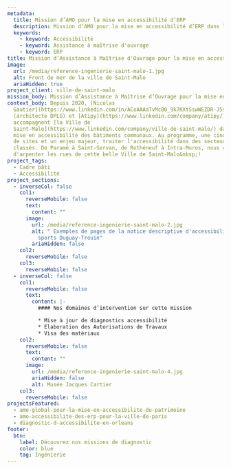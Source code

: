 ```yaml
---
metadata:
  title: Mission d’AMO pour la mise en accessibilité d’ERP
  description: Mission d’AMO pour la mise en accessibilité d’ERP dans la ville de Saint-Malo
  keywords:
    - keyword: Accessibilité
    - keyword: Assistance à maîtrise d'ouvrage
    - keyword: ERP
title: Mission d’Assistance à Maîtrise d'Ouvrage pour la mise en accessibilité d’ERP
image:
  url: /media/reference-ingenierie-saint-malo-1.jpg
  alt: Front de mer de la ville de Saint-Malo
  ariaHidden: true
project_client: ville-de-saint-malo
mission_body: Mission d’Assistance à Maîtrise d’Ouvrage pour la mise en accessibilité d’ERP
context_body: Depuis 2020, [Nicolas
  Gautier](https://www.linkedin.com/in/ACoAAAaTvMcB0_9k7KXtSswWEZDR-J5sAb-OpBs/)
  (architecte DPLG) et [Atipy](https://www.linkedin.com/company/atipy/)
  accompagnent [la Ville de
  Saint-Malo](https://www.linkedin.com/company/ville-de-saint-malo/) dans la
  mise en accessibilité des bâtiments communaux. Au programme, une cinquantaine
  de sites et un enjeu majeur, traiter l'accessibilité dans des secteurs
  classés. De Paramé à Saint-Servan, de Rothéneuf à Intra-Muros, nous continuons
  d'arpenter les rues de cette belle Ville de Saint-Malo&nbsp;!
project_tags:
  - Cadre bâti
  - Accessibilité
project_sections:
  - inverseCol: false
    col1:
      reverseMobile: false
      text:
        content: ""
      image:
        url: /media/reference-ingenierie-saint-malo-2.jpg
        alt: " Exemples de pages de la notice descriptive d'accessibilité de la Salle de
          sports Duguay-Trouin"
        ariaHidden: false
    col2:
      reverseMobile: false
    col3:
      reverseMobile: false
  - inverseCol: false
    col1:
      reverseMobile: false
      text:
        content: |-
          #### Nos domaines d’intervention sur cette mission

          * Mise à jour de diagnostics accessibilité
          * Elaboration des Autorisations de Travaux
          * Visa des matériaux
    col2:
      reverseMobile: false
      text:
        content: ""
      image:
        url: /media/reference-ingenierie-saint-malo-4.jpg
        ariaHidden: false
        alt: Musée Jacques Cartier
    col3:
      reverseMobile: false
projectsFeatured:
  - amo-global-pour-la-mise-en-accessibilite-du-patrimoine
  - amo-accessibilite-des-erp-pour-la-ville-de-paris
  - diagnostic-d-accessibilite-en-orleans
footer:
  btn:
    label: Découvrez nos missions de diagnostic
    color: blue
    tag: Ingénierie
---
```

